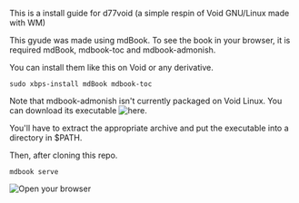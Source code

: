 This is a install guide for d77void (a simple respin of Void GNU/Linux made with WM)

This gyude was made using mdBook.
To see the book in your browser, it is required mdBook, mdbook-toc and mdbook-admonish.

You can install them like this on Void or any derivative.

```
sudo xbps-install mdBook mdbook-toc
```

Note that mdbook-admonish isn't currently packaged on Void Linux. You can download its executable ![here](https://github.com/tommilligan/mdbook-admonish/releases/latest).

You'll have to extract the appropriate archive and put the executable into a directory in $PATH.

Then, after cloning this repo.

```
mdbook serve
```

![Open your browser](http://localhost:3000/) 

